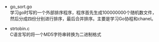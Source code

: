 
* go_sort.go  
学习go时写的一个外部排序程序，程序首先生成100000000个随机数文件，然后分成四份分别进行排序，最后合并排序。主要是学习Go协程和chanel。

* strtobin.c  
C语言写的将一个MD5字符串转换为二进制格式
